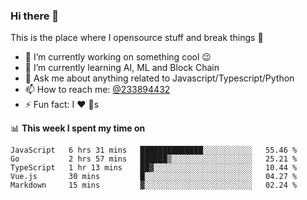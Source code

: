 ### Hi there 👋

<!--
**a233894432/a233894432** is a ✨ _special_ ✨ repository because its `README.md` (this file) appears on your GitHub profile.

Here are some ideas to get you started:

- 🔭 I’m currently working on ...
- 🌱 I’m currently learning ...
- 👯 I’m looking to collaborate on ...
- 🤔 I’m looking for help with ...
- 💬 Ask me about ...
- 📫 How to reach me: ...
- 😄 Pronouns: ...
- ⚡ Fun fact: ...
-->
 
 
This is the place where I opensource stuff and break things :rofl:

- 🔭 I’m currently working on something cool :wink:
- 🌱 I’m currently learning AI, ML and Block Chain
- 💬 Ask me about anything related to Javascript/Typescript/Python
- 📫 How to reach me: [@233894432](https://twitter.com/233894432)
- ⚡ Fun fact: I :heart: :dog:s

📊 **This week I spent my time on**
<!--START_SECTION:waka-->
```text
JavaScript   6 hrs 31 mins   ██████████████░░░░░░░░░░░   55.46 % 
Go           2 hrs 57 mins   ██████▒░░░░░░░░░░░░░░░░░░   25.21 % 
TypeScript   1 hr 13 mins    ██▓░░░░░░░░░░░░░░░░░░░░░░   10.44 % 
Vue.js       30 mins         █░░░░░░░░░░░░░░░░░░░░░░░░   04.27 % 
Markdown     15 mins         ▓░░░░░░░░░░░░░░░░░░░░░░░░   02.24 % 
```
<!--END_SECTION:waka-->
